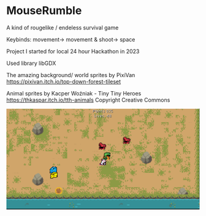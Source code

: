 # MouseRumble
A kind of rougelike / endeless survival game

Keybinds: movement-> movement & shoot-> space

Project I started for local 24 hour Hackathon in 2023

Used library libGDX

The amazing background/ world sprites by PixiVan\
https://pixivan.itch.io/top-down-forest-tileset

Animal sprites by Kacper Woźniak - Tiny Tiny Heroes\
https://thkaspar.itch.io/tth-animals
Copyright Creative Commons

![Damn, cant fint the gameplay screenshot](https://github.com/OlavPL/HackathonRumble/blob/master/assets/ThumbnailHackathonrumble.PNG)